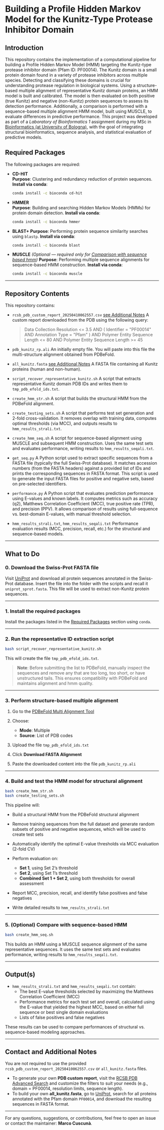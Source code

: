 # Building a Profile Hidden Markov Model for the Kunitz-Type Protease Inhibitor Domain
## Introduction
This repository contains the implementation of a computational pipeline for building a Profile Hidden Markov Model (HMM) targeting the Kunitz-type protease inhibitor domain (Pfam ID: PF00014).
The Kunitz domain is a small protein domain found in a variety of protease inhibitors across multiple species. Detecting and classifying these domains is crucial for understanding protease regulation in biological systems.
Using a structure-based multiple alignment of representative Kunitz domain proteins, an HMM model is built and calibrated. The model is then evaluated on both positive (true Kunitz) and negative (non-Kunitz) protein sequences to assess its detection performance.
Additionally, a comparison is performed with a sequence-based multiple alignment HMM model, built using MUSCLE, to evaluate differences in predictive performance.
This project was developed as part of a *Laboratory of Bioinformatics 1* assignment during my MSc in [Bioinformatics (at University of Bologna)](https://corsi.unibo.it/2cycle/Bioinformatics), with the goal of integrating structural bioinformatics, sequence analysis, and statistical evaluation of predictive models.

## Required Packages

The following packages are required:

- **CD-HIT**  
  **Purpose**: Clustering and redundancy reduction of protein sequences.
  **Install via conda**:
  ```bash
  conda install -c bioconda cd-hit
  ```

- **HMMER**  
  **Purpose**: Building and searching Hidden Markov Models (HMMs) for protein domain detection.
  **Install via conda**:
  ```bash
  conda install -c bioconda hmmer
  ```

- **BLAST+** 
  **Purpose**: Performing protein sequence similarity searches using `blastp`.
  **Install via conda**:
  ```bash
  conda install -c bioconda blast
  ```

- **MUSCLE** *(Optional — required only for [Comparison with sequence based hmm](#5-optional-compare-with-sequence-based-hmm))*
  **Purpose**: Performing multiple sequence alignments for sequence-based HMM construction.
  **Install via conda**:
  ```bash
  conda install -c bioconda muscle
  ```

---

## Repository Contents

This repository contains:

- `rcsb_pdb_custom_report_20250410062557.csv` [see Additional Notes](#contact-and-additional-notes)
  A custom report downloaded from the PDB using the following query:

  > Data Collection Resolution <= 3.5 AND ( Identifier = "PF00014" AND Annotation Type = "Pfam" ) AND Polymer Entity Sequence Length <= 80 AND Polymer Entity Sequence Length >= 45

- `pdb_kunitz_rp.ali`
  An initially empty file. You will paste into this file the multi-structure alignment obtained from PDBeFold.

- `all_kunitz.fasta` [see Additional Notes](#contact-and-additional-notes)
  A FASTA file containing all Kunitz proteins (human and non-human).

- `script_recover_representative_kunitz.sh`
  A script that extracts representative Kunitz domain PDB IDs and writes them to `tmp_pdb_efold_ids.txt`.

- `create_hmm_str.sh`
  A script that builds the structural HMM from the PDBeFold alignment.

- `create_testing_sets.sh`
  A script that performs test set generation and 2-fold cross-validation. It removes overlap with training data, computes optimal thresholds (via MCC), and outputs results to `hmm_results_strali.txt`.

- `create_hmm_seq.sh`
  A script for sequence-based alignment using MUSCLE and subsequent HMM construction. Uses the same test sets and evaluates performance, writing results to `hmm_results_seqali.txt`.

- `get_seq.py`
  A Python script used to extract specific sequences from a FASTA file (typically the full Swiss-Prot database).
  It matches accession numbers (from the FASTA headers) against a provided list of IDs and prints the corresponding sequences in FASTA format.
  This script is used to generate the input FASTA files for positive and negative sets, based on pre-selected identifiers.

- `performance.py`
  A Python script that evaluates prediction performance using E-values and known labels.
  It computes metrics such as accuracy (q2), Matthews Correlation Coefficient (MCC), true positive rate (TPR), and precision (PPV).
  It allows comparison of results using full-sequence vs. best-domain E-values, with manual threshold selection.

- `hmm_results_strali.txt`, `hmm_results_seqali.txt`
  Performance evaluation results (MCC, precision, recall, etc.) for the structural and sequence-based models.

---

## What to Do

### 0. Download the Swiss-Prot FASTA file

Visit [UniProt](https://www.uniprot.org/) and download all protein sequences annotated in the Swiss-Prot database. Insert the file into the folder with the scripts and recall it `uniprot_sprot.fasta`.
This file will be used to extract non-Kunitz protein sequences.

---

### 1. Install the required packages

Install the packages listed in the [Required Packages](#required-packages) section using `conda`.

---

### 2. Run the representative ID extraction script

```bash
bash script_recover_representative_kunitz.sh
```

This will create the file `tmp_pdb_efold_ids.txt`.

> **Note**: Before submitting the list to PDBeFold, manually inspect the sequences and remove any that are too long, too short, or have unstructured tails. This ensures compatibility with PDBeFold and maintains alignment and hmm quality.

---

### 3. Perform structure-based multiple alignment

1. Go to the [PDBeFold Multi Alignment Tool](https://www.ebi.ac.uk/msd-srv/ssm/)
2. Choose:

   * **Mode**: Multiple
   * **Source**: List of PDB codes
3. Upload the file `tmp_pdb_efold_ids.txt`
4. Click **Download FASTA Alignment**
5. Paste the downloaded content into the file `pdb_kunitz_rp.ali`

---

### 4. Build and test the HMM model for structural alignment

```bash
bash create_hmm_str.sh
bash create_testing_sets.sh
```

This pipeline will:

* Build a structural HMM from the PDBeFold structural alignment
* Remove training sequences from the full dataset and generate random subsets of positive and negative sequences, which will be used to create test sets
* Automatically identify the optimal E-value thresholds via MCC evaluation (2-fold CV)
* Perform evaluation on:

  * **Set 1**, using Set 2’s threshold
  * **Set 2**, using Set 1’s threshold
  * **Combined Set 1 + Set 2**, using both thresholds for overall assessment
* Report MCC, precision, recall, and identify false positives and false negatives
* Write detailed results to `hmm_results_strali.txt`


---

### 5. (Optional) Compare with sequence-based HMM

```bash
bash create_hmm_seq.sh
```

This builds an HMM using a MUSCLE sequence alignment of the same representative sequences. It uses the same test sets and evaluates performance, writing results to `hmm_results_seqali.txt`.

---

## Output(s)

* `hmm_results_strali.txt` and `hmm_results_seqali.txt` contain:
  - The best E-value thresholds selected by maximizing the Matthews Correlation Coefficient (MCC)
  - Performance metrics for each test set and overall, calculated using the E-value that yielded the highest MCC, based on either full sequence or best single domain evaluations
  - Lists of false positives and false negatives

These results can be used to compare performances of structural vs. sequence-based modeling approaches.

---

## Contact and Additional Notes

You are not required to use the provided `rcsb_pdb_custom_report_20250410062557.csv` or `all_kunitz.fasta` files.

* To generate your own **PDB custom report**, visit the [RCSB PDB Advanced Search](https://www.rcsb.org/search/advanced) and customize the filters to suit your needs (e.g., domain = PF00014, resolution limits, sequence length).
* To build your own **all_kunitz.fasta**, go to [UniProt](https://www.uniprot.org/), search for all proteins annotated with the Pfam domain `PF00014`, and download the resulting sequences in FASTA format.

---

For any questions, suggestions, or contributions, feel free to open an issue or contact the maintainer: **Marco Cuscunà**.
